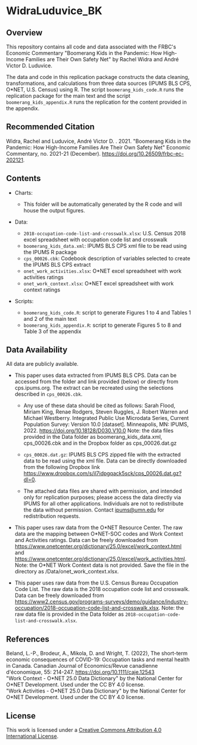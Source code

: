 # WidraLuduvice_BK

## Overview

This repository contains all code and data associated with the FRBC's Economic Commentary "Boomerang Kids in the Pandemic: How High-Income Families are Their Own Safety Net" by Rachel Widra and André Victor D. Luduvice.

The data and code in this replication package constructs the data cleaning, transformations, and calculations from three data sources (IPUMS BLS CPS, O\*NET, U.S. Census) using R. The script ``boomerang_kids_code.R`` runs the replication package for the main text and the script ``boomerang_kids_appendix.R`` runs the replication for the content provided in the appendix.

## Recommended Citation

Widra, Rachel and Luduvice, André Victor D. . 2021. "Boomerang Kids in the Pandemic: How High-Income Families Are Their Own Safety Net" Economic Commentary, no. 2021-21 (December). https://doi.org/10.26509/frbc-ec-202121.

## Contents

- Charts: 
  - This folder will be automatically generated by the R code and will house the output figures.

- Data:
  - `2018-occupation-code-list-and-crosswalk.xlsx`: U.S. Census 2018 excel spreadsheet with occupation code list and crosswalk
  - `boomerang_kids_data.xml`: IPUMS BLS CPS xml file to be read using the IPUMS R package
  - `cps_00026.cbk`:  Codebook description of variables selected to create the IPUMS BLS CPS extract
  - `onet_work_activities.xlsx`: O\*NET excel spreadsheet with work activities ratings
  - `onet_work_context.xlsx`: O\*NET excel spreadsheet with work context ratings

- Scripts:
  - ``boomerang_kids_code.R``: script to generate Figures 1 to 4 and Tables 1 and 2 of the main text
  - ``boomerang_kids_appendix.R``: script to generate Figures 5 to 8 and Table 3 of the appendix

## Data Availability

All data are publicly available.

- This paper uses data extracted from IPUMS BLS CPS. Data can be accessed from the folder and link provided (below) or directly from cps.ipums.org. The extract can be recreated using the selections described in `cps_00026.cbk`.

  - Any use of these data should be cited as follows: Sarah Flood, Miriam King, Renae Rodgers, Steven Ruggles, J. Robert Warren and Michael Westberry. Integrated Public Use Microdata Series, Current Population Survey: Version 10.0 [dataset]. Minneapolis, MN: IPUMS, 2022. https://doi.org/10.18128/D030.V10.0
Note: the data files provided in the Data folder as boomerang_kids_data.xml, cps_00026.cbk and in the Dropbox folder as cps_00026.dat.gz

  - `cps_00026.dat.gz`: IPUMS BLS CPS zipped file with the extracted data to be read using the xml file. Data can be directly downloaded from the following Dropbox link https://www.dropbox.com/s/il7idpgqack5sck/cps_00026.dat.gz?dl=0.

  - The attached data files are shared with permission, and intended only for replication purposes; please access the data directly via IPUMS for all other applications. Individuals are not to redistribute the data without permission. Contact ipums@umn.edu for redistribution requests.
  
 - This paper uses raw data from the O\*NET Resource Center. The raw data are the mapping between O\*NET-SOC codes and Work Context and Activities ratings. Data can be freely downloaded from https://www.onetcenter.org/dictionary/25.0/excel/work_context.html and https://www.onetcenter.org/dictionary/25.0/excel/work_activities.html. Note: the O*NET Work Context data is not provided. Save the file in the directory as /Data/onet_work_context.xlsx.

- This paper uses raw data from the U.S. Census Bureau Occupation Code List. The raw data is the 2018 occupation code list and crosswalk. Data can be freely downloaded from https://www2.census.gov/programs-surveys/demo/guidance/industry-occupation/2018-occupation-code-list-and-crosswalk.xlsx. Note: the raw data file is provided in the Data folder as `2018-occupation-code-list-and-crosswalk.xlsx`.

## References

Beland, L.-P., Brodeur, A., Mikola, D. and Wright, T. (2022), The short-term economic consequences of COVID-19: Occupation tasks and mental health in Canada. Canadian Journal of Economics/Revue canadienne d'économique, 55: 214-247. https://doi.org/10.1111/caje.12543   
"Work Context - O\*NET 25.0 Data Dictionary" by the National Center for O\*NET Development. Used under the CC BY 4.0 license.   
"Work Activities - O\*NET 25.0 Data Dictionary" by the National Center for O\*NET Development. Used under the CC BY 4.0 license.

## License

This work is licensed under a
[Creative Commons Attribution 4.0 International License][cc-by].

[cc-by]: http://creativecommons.org/licenses/by/4.0/
